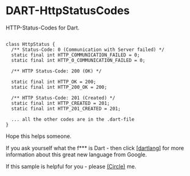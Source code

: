 DART-HttpStatusCodes
====================

HTTP-Status-Codes for Dart.

<pre><code>
class HttpStatus {
  /** Status-Code: 0 (Communication with Server failed) */
  static final int HTTP_COMMUNICATION_FAILED = 0;
  static final int HTTP_0_COMMUNICATION_FAILED = 0;
  
  /** HTTP Status-Code: 200 (OK) */<br />
  static final int HTTP_OK = 200;
  static final int HTTP_200_OK = 200;

  /** HTTP Status-Code: 201 (Created) */
  static final int HTTP_CREATED = 201;
  static final int HTTP_201_CREATED = 201;

  ... all the other codes are in the .dart-file
}
</code></pre>

Hope this helps someone.

If you ask yourself what the f*** is Dart - then click [[dartlang]](http://www.dartlang.org/) for 
more information about this great new language from Google.

If this sample is helpful for you - please [(Circle)](http://gplus.mikemitterer.at/) me.
